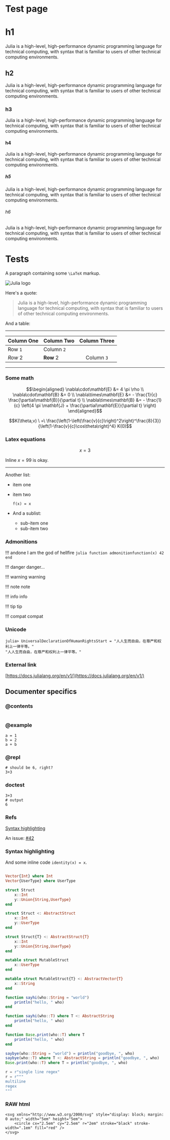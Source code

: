 # Test page
# h1
Julia is a high-level, high-performance dynamic programming language for
technical computing, with syntax that is familiar to users of other
technical computing environments.

## h2
Julia is a high-level, high-performance dynamic programming language for
technical computing, with syntax that is familiar to users of other
technical computing environments.

### h3
Julia is a high-level, high-performance dynamic programming language for
technical computing, with syntax that is familiar to users of other
technical computing environments.

#### h4
Julia is a high-level, high-performance dynamic programming language for
technical computing, with syntax that is familiar to users of other
technical computing environments.

##### h5
Julia is a high-level, high-performance dynamic programming language for
technical computing, with syntax that is familiar to users of other
technical computing environments.

###### h6
Julia is a high-level, high-performance dynamic programming language for
technical computing, with syntax that is familiar to users of other
technical computing environments.


# Tests

A paragraph containing some ``\LaTeX`` markup.

![Julia logo](logo.png)

Here's a quote:

> Julia is a high-level, high-performance dynamic programming language for
> technical computing, with syntax that is familiar to users of other
> technical computing environments.

And a table:

---

| Column One | Column Two | Column Three |
|:---------- | ---------- |:------------:|
| Row `1`    | Column `2` |              |
| *Row* 2    | **Row** 2  | Column ``3`` |

---

### Some math

```math
\begin{aligned}
\nabla\cdot\mathbf{E}  &= 4 \pi \rho \\
\nabla\cdot\mathbf{B}  &= 0 \\
\nabla\times\mathbf{E} &= - \frac{1}{c} \frac{\partial\mathbf{B}}{\partial t} \\
\nabla\times\mathbf{B} &= - \frac{1}{c} \left(4 \pi \mathbf{J} + \frac{\partial\mathbf{E}}{\partial t} \right)
\end{aligned}
```

```math
K(\theta,v)
\ =\
\frac{\left(1-\left(\frac{v}{c}\right)^2\right)^\frac{8}{3}}
{\left(1-\frac{v}{c}\cos\theta\right)^4}
K(0)
```

### Latex equations

$$x=3$$

Inline $x=99$ is okay.



---

Another list:

  * item one

  * item two

    ```
    f(x) = x
    ```

  * And a sublist:

      + sub-item one
      + sub-item two

### Admonitions

!!! andone
    I am the god of hellfire
    ```julia
    function admonitionfunction(x)
        42
    end
    ```

!!! danger
    danger...

!!! warning
    warning

!!! note
    note

!!! info
    info

!!! tip
    tip

!!! compat
    compat

### Unicode

```@repl
julia> UniversalDeclarationOfHumanRightsStart = "人人生而自由，在尊严和权利上一律平等。"
"人人生而自由，在尊严和权利上一律平等。"
```

### External link

[https://docs.julialang.org/en/v1/](https://docs.julialang.org/en/v1/)


## Documenter specifics

### @contents

```@contents
```

### @example
```@example
a = 1
b = 2
a + b
```

### @repl

```@repl
# should be 6, right?
3+3
```


### doctest

```jldoctest; output = false
3+3
# output
6
```

### Refs

[Syntax highlighting](@ref)

An issue: [#42](@ref)

### Syntax highlighting

And some inline code `identity(x) = x`.

```julia

Vector{Int} where Int
Vector{UserType} where UserType

struct Struct
    x::Int
    y::Union{String,UserType}
end

struct Struct <: AbstractStruct
    x::Int
    y::UserType
end

struct Struct{T} <: AbstractStruct{T}
    x::Int
    y::Union{String,UserType}
end

mutable struct MutableStruct
    x::UserType
end

mutable struct MutableStruct{T} <: AbstractVector{T}
    x::String
end

function sayhi(who::String = "world")
    println("hello, " who)
end

function sayhi(who::T) where T <: AbstractString
    println("hello, " who)
end

function Base.print(who::T) where T
    println("hello, " who)
end

saybye(who::String = "world") = println("goodbye, ", who)
saybye(who::T) where T <: AbstractString = println("goodbye, ", who)
Base.print(who::T) where T = println("goodbye, ", who)

r = r"single line regex"
r = r"""
multiline
regex
"""

```

### RAW html

```@raw html
<svg xmlns="http://www.w3.org/2000/svg" style="display: block; margin: 0 auto;" width="5em" height="5em">
	<circle cx="2.5em" cy="2.5em" r="2em" stroke="black" stroke-width=".1em" fill="red" />
</svg>
```
